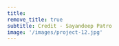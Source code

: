 ```yaml
---
title: 
remove_title: true
subtitle: Credit - Sayandeep Patro
image: '/images/project-12.jpg'
---
```

